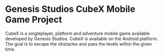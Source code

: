 # Genesis Studios CubeX Mobile Game Project
CubeX is a singleplayer, platform and adventure mobile game available developed by Genesis Studios. CubeX is available on the Android platform. The goal is to escape the obstacles and pass the levels within the given time.
